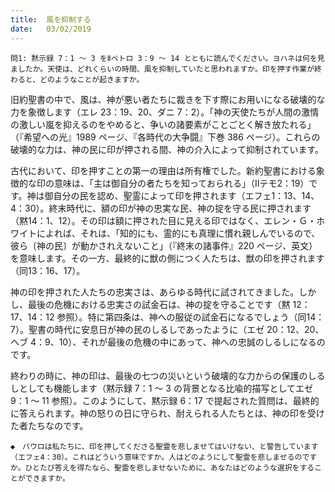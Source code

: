 ```yaml
---
title:  風を抑制する
date:   03/02/2019
---
```


`問1: 黙示録 7：1 ～ 3 をⅡペトロ 3：9 ～ 14 とともに読んでください。ヨハネは何を見ましたか。天使は、どれくらいの時間、風を抑制していたと思われますか。印を押す作業が終わると、どのようなことが起きますか。`

旧約聖書の中で、風は、神が悪い者たちに裁きを下す際にお用いになる破壊的な力を象徴します（エレ 23：19、20、ダニ 7：2）。「神の天使たちが人間の激情の激しい嵐を抑えるのをやめると、争いの諸要素がことごとく解き放たれる」（『希望への光』1989 ページ、『各時代の大争闘』下巻 386 ページ）。これらの破壊的な力は、神の民に印が押される間、神の介入によって抑制されています。

古代において、印を押すことの第一の理由は所有権でした。新約聖書における象徴的な印の意味は、「主は御自分の者たちを知っておられる」（Ⅱテモ2：19）です。神は御自分の民を認め、聖霊によって印を押されます（エフェ1：13、14、4：30）。終末時代に、額の印が神の忠実な民、神の掟を守る民に押されます（黙14：1、12）。その印は額に押された目に見える印ではなく、エレン・Ｇ・ホワイトによれば、それは、「知的にも、霊的にも真理に慣れ親しんでいるので、彼ら〔神の民〕が動かされえないこと」（『終末の諸事件』220 ページ、英文）を意味します。その一方、最終的に獣の側につく人たちは、獣の印を押されます（同13：16、17）。

神の印を押された人たちの忠実さは、あらゆる時代に試されてきました。しかし、最後の危機における忠実さの試金石は、神の掟を守ることです（黙 12：17、14：12 参照）。特に第四条は、神への服従の試金石になるでしょう（同14：7）。聖書の時代に安息日が神の民のしるしであったように（エゼ 20：12、20、ヘブ 4：9、10）、それが最後の危機の中にあって、神への忠誠のしるしになるのです。

終わりの時に、神の印は、最後の七つの災いという破壊的な力からの保護のしるしとしても機能します（黙示録 7：1 ～ 3 の背景となる比喩的描写としてエゼ 9：1 ～ 11 参照）。このようにして、黙示録 6：17 で提起された質問は、最終的に答えられます。神の怒りの日に守られ、耐えられる人たちとは、神の印を受けた者たちなのです。

`◆　パウロは私たちに、印を押してくださる聖霊を悲しませてはいけない、と警告しています（エフェ4：30）。これはどういう意味ですか。人はどのようにして聖霊を悲しませるのですか。ひとたび答えを得たなら、聖霊を悲しませないために、あなたはどのような選択をすることができますか。`